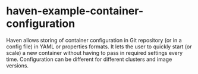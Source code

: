 # haven-example-container-configuration

Haven allows storing of container configuration in Git repository (or in a config file) in YAML or properties formats. 
It lets the user to quickly start  (or scale) a new container without having to pass in required settings every time. 
Configuration can be different for different clusters and image versions.
